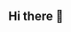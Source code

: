 ## Hi there 👋

<!--
**christion-c/christion-c** is a ✨ _special_ ✨ repository because its `README.md` (this file) appears on your GitHub profile.

Here are some ideas to get you started:

- 🔭 I’m currently Attending Atlas School to be a Software Engineer
- 🌱 I’m currently learning how to create my own website.
- 👯 I’m looking to work as a software engineer for QuikTrip
- 📫 How to reach me: christion.callahann@atlasschool.com
- 😄 Pronouns: He/Him/His
- ⚡ Fun fact: I like to play dic golf
-->
